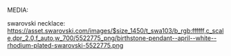 
MEDIA:
 
swarovski necklace: 
https://asset.swarovski.com/images/$size_1450/t_swa103/b_rgb:ffffff,c_scale,dpr_2.0,f_auto,w_700/5522775_png/birthstone-pendant--april--white--rhodium-plated-swarovski-5522775.png
